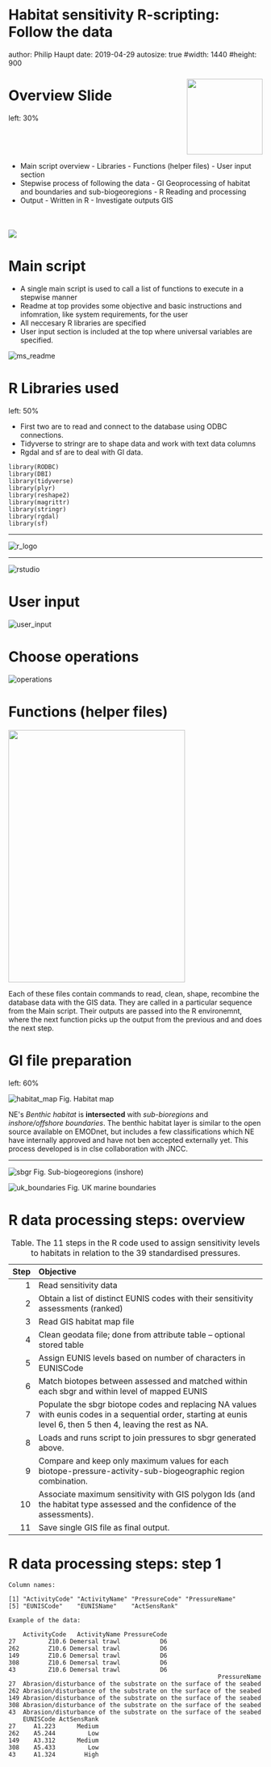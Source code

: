 Habitat sensitivity R-scripting: Follow the data
========================================================
author: Philip Haupt
date: 2019-04-29
autosize: true
#width: 1440
#height: 900

Overview Slide
========================================================
left: 30%

<div class="header" style="margin-top:-100px;"align="right">
<img src="ne_logo.png" width=150 height=150 style="background-color:transparent; border:0px; box-shadow:none;"></img>
</div>


- Main script overview
        - Libraries
        - Functions (helper files)
        - User input section
- Stepwise process of following the data
        - GI Geoprocessing of habitat and boundaries and sub-biogeoregions
        - R Reading and processing
- Output
        - Written in R
        - Investigate outputs GIS

<div class="footer" style="margin-top:50px;">
<img src="ne_marine_footer_template.png" style="background-color:transparent; border:0px; box-shadow:none;"></img>
</div>

        
Main script
========================================================
- A single main script is used to call a list of functions to execute in  a stepwise manner
- Readme at top provides some objective and basic instructions and infomration, like system requirements, for the user
- All neccesary R libraries are specified
- User input section is included at the top where universal variables are specified.

![ms_readme](main_script_read_me.png)

R Libraries used
========================================================
left: 50%
- First two are to read and connect to the database using ODBC connections.
- Tidyverse to stringr are to shape data and work with text data columns
- Rgdal and sf are to deal with GI data.



```
library(RODBC)
library(DBI)
library(tidyverse)
library(plyr)
library(reshape2)
library(magrittr)
library(stringr)
library(rgdal)
library(sf)
```
***
![r_logo](R_logo.svg.png)

***
![rstudio](rstudio_logo.png)


User input
========================================================
![user_input](user_input.png)


Choose operations
========================================================
![operations](operations.png)


Functions (helper files)
========================================================
<div align="left">
<img src="functions_pic.png" width=350 height=500>
</div>

Each of these files contain commands to read, clean, shape, recombine the database data with the GIS data. They are called in a particular sequence from the Main script. Their outputs are passed into the R environemnt, where the next function picks up the output from the previous and and does the next step.

GI file preparation
========================================================
left: 60%

![habitat_map](habitat_map_200NM.png)
Fig. Habitat map

NE's *Benthic habitat* is **intersected** with *sub-bioregions* and *inshore/offshore boundaries*.
The benthic habitat layer is similar to the open source available on EMODnet, but includes a few classifications which NE have internally approved and have not ben accepted externally yet. This process developed is in clse collaboration with JNCC.

***
![sbgr](subbiogeoregions_20190418.png)
Fig. Sub-biogeoregions (inshore)

![uk_boundaries](official_waters.png)
Fig. UK marine boundaries

R data processing steps: overview
========================================================
<table class="table" style="">
<caption>Table. The 11 steps in the R code used to assign sensitivity levels to habitats in relation to the 39 standardised pressures.</caption>
 <thead>
  <tr>
   <th style="text-align:right;"> Step </th>
   <th style="text-align:left;"> Objective </th>
  </tr>
 </thead>
<tbody>
  <tr>
   <td style="text-align:right;"> 1 </td>
   <td style="text-align:left;"> Read sensitivity data </td>
  </tr>
  <tr>
   <td style="text-align:right;"> 2 </td>
   <td style="text-align:left;"> Obtain a list of distinct EUNIS codes with their sensitivity assessments (ranked) </td>
  </tr>
  <tr>
   <td style="text-align:right;"> 3 </td>
   <td style="text-align:left;"> Read GIS habitat map file </td>
  </tr>
  <tr>
   <td style="text-align:right;"> 4 </td>
   <td style="text-align:left;"> Clean geodata file; done from attribute table – optional stored table </td>
  </tr>
  <tr>
   <td style="text-align:right;"> 5 </td>
   <td style="text-align:left;"> Assign EUNIS levels based on number of characters in EUNISCode </td>
  </tr>
  <tr>
   <td style="text-align:right;"> 6 </td>
   <td style="text-align:left;"> Match biotopes between assessed and matched within each sbgr and within level of mapped EUNIS </td>
  </tr>
  <tr>
   <td style="text-align:right;"> 7 </td>
   <td style="text-align:left;"> Populate the sbgr biotope codes and replacing NA values with eunis codes in a sequential order, starting at eunis level 6, then 5 then 4, leaving the rest as NA. </td>
  </tr>
  <tr>
   <td style="text-align:right;"> 8 </td>
   <td style="text-align:left;"> Loads and runs script to join pressures to sbgr generated above. </td>
  </tr>
  <tr>
   <td style="text-align:right;"> 9 </td>
   <td style="text-align:left;"> Compare and keep only maximum values for each biotope-pressure-activity-sub-biogeographic region combination. </td>
  </tr>
  <tr>
   <td style="text-align:right;"> 10 </td>
   <td style="text-align:left;"> Associate maximum sensitivity with GIS polygon Ids (and the habitat type assessed and the confidence of the assessments). </td>
  </tr>
  <tr>
   <td style="text-align:right;"> 11 </td>
   <td style="text-align:left;"> Save single GIS file as final output. </td>
  </tr>
</tbody>
</table>


R data processing steps: step 1
========================================================

```
Column names:
```

```
[1] "ActivityCode" "ActivityName" "PressureCode" "PressureName"
[5] "EUNISCode"    "EUNISName"    "ActSensRank" 
```

```
Example of the data:
```

```
    ActivityCode   ActivityName PressureCode
27         Z10.6 Demersal trawl           D6
262        Z10.6 Demersal trawl           D6
149        Z10.6 Demersal trawl           D6
308        Z10.6 Demersal trawl           D6
43         Z10.6 Demersal trawl           D6
                                                          PressureName
27  Abrasion/disturbance of the substrate on the surface of the seabed
262 Abrasion/disturbance of the substrate on the surface of the seabed
149 Abrasion/disturbance of the substrate on the surface of the seabed
308 Abrasion/disturbance of the substrate on the surface of the seabed
43  Abrasion/disturbance of the substrate on the surface of the seabed
    EUNISCode ActSensRank
27     A1.223      Medium
262    A5.244         Low
149    A3.312      Medium
308    A5.433         Low
43     A1.324        High
```


